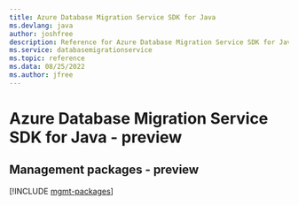 ```yaml
---
title: Azure Database Migration Service SDK for Java
ms.devlang: java
author: joshfree
description: Reference for Azure Database Migration Service SDK for Java
ms.service: databasemigrationservice
ms.topic: reference
ms.data: 08/25/2022
ms.author: jfree
---
```

# Azure Database Migration Service SDK for Java - preview

## Management packages - preview
[!INCLUDE [mgmt-packages](database-migration-service-mgmt-index.md)]